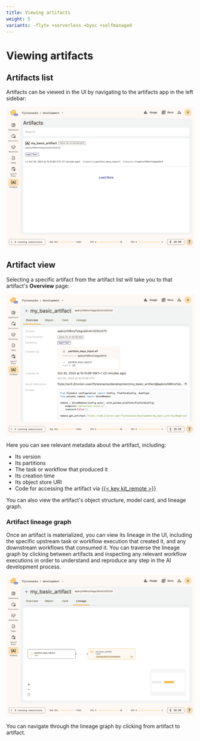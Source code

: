 ```yaml
---
title: Viewing artifacts
weight: 5
variants: -flyte +serverless +byoc +selfmanaged
---
```


# Viewing artifacts

## Artifacts list

Artifacts can be viewed in the UI by navigating to the artifacts app in the left sidebar:

![Artifacts overview](../../../_static/images/user-guide/core-concepts/artifacts/viewing-artifacts/artifacts-list.png)

## Artifact view

Selecting a specific artifact from the artifact list will take you to that artifact's **Overview** page:

![Single artifact overview](../../../_static/images/user-guide/core-concepts/artifacts/viewing-artifacts/artifact-view.png)

Here you can see relevant metadata about the artifact, including:
* Its version
* Its partitions
* The task or workflow that produced it
* Its creation time
* Its object store URI
* Code for accessing the artifact via [{{< key kit_remote >}}](../../development-cycle/union-remote)

You can also view the artifact's object structure, model card, and lineage graph.

### Artifact lineage graph

Once an artifact is materialized, you can view its lineage in the UI, including the specific upstream task or workflow execution that created it, and any downstream workflows that consumed it. You can traverse the lineage graph by clicking between artifacts and inspecting any relevant workflow executions in order to understand and reproduce any step in the AI development process.

![Artifact lineage overview](../../../_static/images/user-guide/core-concepts/artifacts/viewing-artifacts/artifact-lineage.png)

You can navigate through the lineage graph by clicking from artifact to artifact.